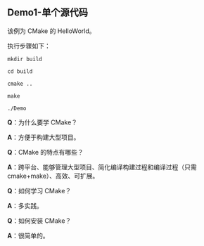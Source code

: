 ## Demo1-单个源代码

该例为 CMake 的 HelloWorld。

执行步骤如下：

```shell
mkdir build

cd build

cmake ..

make

./Demo
```

**Q**：为什么要学 CMake？

**A**：方便于构建大型项目。

**Q**：CMake 的特点有哪些？

**A**：跨平台、能够管理大型项目、简化编译构建过程和编译过程（只需 cmake+make）、高效、可扩展。

**Q**：如何学习 CMake？

**A**：多实践。

**Q**：如何安装 CMake？

**A**：很简单的。
